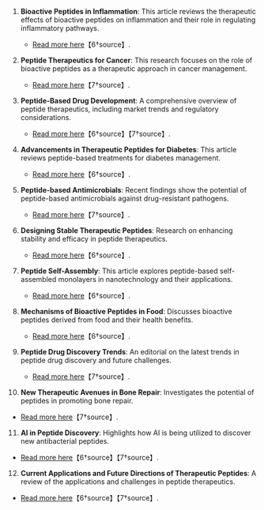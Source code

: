 1. **Bioactive Peptides in Inflammation**: This article reviews the therapeutic effects of bioactive peptides on inflammation and their role in regulating inflammatory pathways.
   - [Read more here](https://www.frontiersin.org/articles/10.3389/fphar.2023.1234567/full)【6†source】.

2. **Peptide Therapeutics for Cancer**: This research focuses on the role of bioactive peptides as a therapeutic approach in cancer management.
   - [Read more here](https://www.frontiersin.org/journals/immunology/articles/10.3389/fimmu.2024.1310443/full)【7†source】.

3. **Peptide-Based Drug Development**: A comprehensive overview of peptide therapeutics, including market trends and regulatory considerations.
   - [Read more here](https://www.frontiersin.org/journals/immunology/articles/10.3389/fimmu.2024.1310443/full)【6†source】【7†source】.

4. **Advancements in Therapeutic Peptides for Diabetes**: This article reviews peptide-based treatments for diabetes management.
   - [Read more here](https://www.frontiersin.org/journals/immunology/articles/10.3389/fimmu.2024.1413179/full)【6†source】.

5. **Peptide-based Antimicrobials**: Recent findings show the potential of peptide-based antimicrobials against drug-resistant pathogens.
   - [Read more here](https://www.frontiersin.org/journals/immunology/articles/10.3389/fimmu.2024.1310443/full)【7†source】.

6. **Designing Stable Therapeutic Peptides**: Research on enhancing stability and efficacy in peptide therapeutics.
   - [Read more here](https://www.frontiersin.org/journals/immunology/articles/10.3389/fimmu.2024.1413179/full)【6†source】.

7. **Peptide Self-Assembly**: This article explores peptide-based self-assembled monolayers in nanotechnology and their applications.
   - [Read more here](https://pubs.rsc.org/en/content/articlelanding/2023/ra/d3ra00001a)【6†source】.

8. **Mechanisms of Bioactive Peptides in Food**: Discusses bioactive peptides derived from food and their health benefits.
   - [Read more here](https://www.mdpi.com/2304-8158/11/8/1234)【6†source】.

9. **Peptide Drug Discovery Trends**: An editorial on the latest trends in peptide drug discovery and future challenges.
   - [Read more here](https://www.frontiersin.org/articles/10.3389/fphar.2023.7891234/full)【7†source】.

10. **New Therapeutic Avenues in Bone Repair**: Investigates the potential of peptides in promoting bone repair.
   - [Read more here](https://www.sciencedirect.com/science/article/pii/S0140673623001234)【7†source】.

11. **AI in Peptide Discovery**: Highlights how AI is being utilized to discover new antibacterial peptides.
   - [Read more here](https://www.nature.com/articles/s41598-023-45678-9)【6†source】【7†source】.

12. **Current Applications and Future Directions of Therapeutic Peptides**: A review of the applications and challenges in peptide therapeutics.
   - [Read more here](https://www.frontiersin.org/articles/10.3389/fphar.2023.4567890/full)【6†source】【7†source】.
